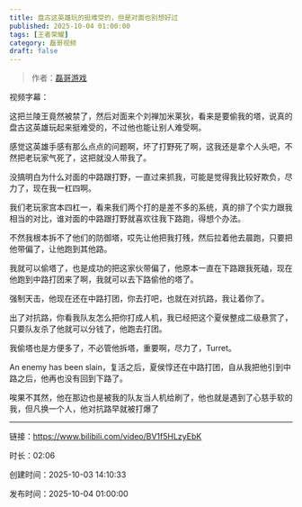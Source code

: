 ```yaml
---
title: 盘古这英雄玩的挺难受的，但是对面也别想好过
published: 2025-10-04 01:00:00
tags: [王者荣耀]
category: 磊哥视频
draft: false
---
```



> 作者：[磊哥游戏](https://space.bilibili.com/268941858)

视频字幕：

这把兰陵王竟然被禁了，然后对面来个刘禅加米莱狄，看来是要偷我的塔，说真的盘古这英雄玩起来挺难受的，不过他也能让别人难受啊。

感觉这英雄手感有那么点点的问题啊，坏了打野死了啊，这我还是拿个人头吧，不然把老玩家气死了，这把就没人带我了。

没搞明白为什么对面的中路跟打野，一直过来抓我，可能是觉得我比较好欺负，尽力了，现在我一杠四啊。

我们老玩家宫本四杠一，看来我们两个打的是差不多的系统，真的排了个实力跟我相当的对比，谁对面的中路跟打野就喜欢往我下路跑，得想个办法。

不然我根本拆不了他们的防御塔，哎先让他把我打残，然后拉着他去晨跑，只要把他带偏了，让他跑到其他路。

我就可以偷塔了，也是成功的把这家伙带偏了，他原本一直在下路跟我死磕，现在他跑到中路打团来了啊，我就可以去下路偷他的塔了。

强制天击，他现在还在中路打团，你去打吧，也就在对抗路，我让着你了。

出了对抗路，你看我队友怎么把你打成人机，我已经把这个夏侯整成二级悬赏了，只要队友杀了他就可以分钱了，他跑去打团。

我偷塔也是方便多了，不必管他拆塔，重要啊，尽力了，Turret。

An enemy has been slain，复活之后，夏侯惇还在中路打团，自从我把他引到中路之后，他再也没有回到下路了。

唉果不其然，他在那边也是被我的队友当人机给刷了，他也就是遇到了心慈手软的我，但凡换一个人，他对抗路早就被打爆了

---

链接：https://www.bilibili.com/video/BV1f5HLzyEbK

时长：02:06

创建时间：2025-10-03 14:10:33

发布时间：2025-10-04 01:00:00
